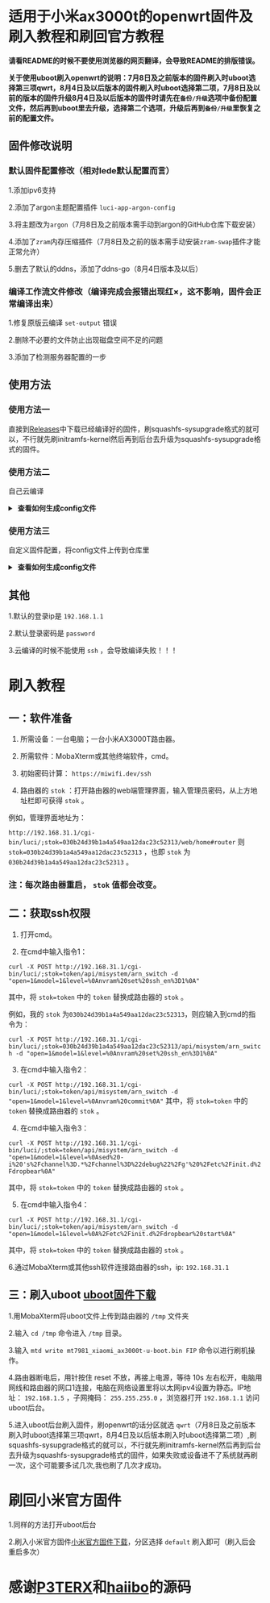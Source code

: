 # 适用于小米ax3000t的openwrt固件及刷入教程和刷回官方教程

**请看README的时候不要使用浏览器的网页翻译，会导致README的排版错误。**

**关于使用uboot刷入openwrt的说明：7月8日及之前版本的固件刷入时uboot选择第三项qwrt，8月4日及以后版本的固件刷入时uboot选择第二项，7月8日及以前的版本的固件升级8月4日及以后版本的固件时请先在`备份/升级`选项中备份配置文件，然后再到uboot里去升级，选择第二个选项，升级后再到`备份/升级`里恢复之前的配置文件。**

## 固件修改说明

### 默认固件配置修改（相对lede默认配置而言）

1.添加ipv6支持

2.添加了argon主题配置插件 `luci-app-argon-config`

3.将主题改为`argon`（7月8日及之前版本需手动到argon的GitHub仓库下载安装）

4.添加了`zram`内存压缩插件（7月8日及之前的版本需手动安装`zram-swap`插件才能正常允许）

5.删去了默认的ddns，添加了ddns-go（8月4日版本及以后）

### 编译工作流文件修改（编译完成会报错出现红×，这不影响，固件会正常编译出来）

1.修复原版云编译 `set-output` 错误

2.删除不必要的文件防止出现磁盘空间不足的问题

3.添加了检测服务器配置的一步

## 使用方法

### 使用方法一

直接到[Releases](https://github.com/zc360/Xiaomi-ax3000t-openwrt/releases)中下载已经编译好的固件，刷squashfs-sysupgrade格式的就可以，不行就先刷initramfs-kernel然后再到后台去升级为squashfs-sysupgrade格式的固件。

### 使用方法二

自己云编译
<details>
<summary><b>&nbsp;查看如何生成config文件</b></summary>

1：先fork这个仓库

2：到自己fork的仓库后的点击 `Actions`

3：点击 `Build OpenWrt` 下的 `Run workflow` 即可开始编译

4：等待编译完成后再次进入 `Actions` 点击刚刚完成的一次编译

5：点击编译完成的固件即可下载
</details>

### 使用方法三

自定义固件配置，将config文件上传到仓库里
<details>
<summary><b>&nbsp;查看如何生成config文件</b></summary>

1. 首先装好 Linux 系统，推荐 Debian 11 或 Ubuntu LTS

2. 安装编译依赖环境

   ```bash
   sudo apt update -y
   sudo apt full-upgrade -y
   sudo apt install -y ack antlr3 asciidoc autoconf automake autopoint binutils bison build-essential \
   bzip2 ccache cmake cpio curl device-tree-compiler fastjar flex gawk gettext gcc-multilib g++-multilib \
   git gperf haveged help2man intltool libc6-dev-i386 libelf-dev libglib2.0-dev libgmp3-dev libltdl-dev \
   libmpc-dev libmpfr-dev libncurses5-dev libncursesw5-dev libreadline-dev libssl-dev libtool lrzsz \
   mkisofs msmtp nano ninja-build p7zip p7zip-full patch pkgconf python2.7 python3 python3-pyelftools \
   libpython3-dev qemu-utils rsync scons squashfs-tools subversion swig texinfo uglifyjs upx-ucl unzip \
   vim wget xmlto xxd zlib1g-dev
   ```

3. 下载源代码，更新 feeds 并安装到本地

   ```bash
   git clone https://github.com/coolsnowwolf/lede
   cd lede
   ./scripts/feeds update -a
   ./scripts/feeds install -a
   ```

4. 复制 diy-script.sh 文件内所有内容到命令行，添加自定义插件和自定义设置

5. 命令行输入 `make menuconfig` 选择配置，选好配置后导出差异部分到 seed.config 文件

   ```bash
   make defconfig
   ./scripts/diffconfig.sh > seed.config
   ```

7. 命令行输入 `cat seed.config` 查看这个文件，也可以用文本编辑器打开

8. 复制 seed.config 文件内所有内容到 configs 目录对应文件中覆盖就可以了

   **如果看不懂编译界面可以参考 YouTube 视频：[软路由固件 OpenWrt 编译界面设置](https://www.youtube.com/watch?v=jEE_J6-4E3Y&list=WL&index=7)**
</details>


## 其他

1.默认的登录ip是 `192.168.1.1`

2.默认登录密码是 `password`

3.云编译的时候不能使用 `ssh` ，会导致编译失败！！！


# 刷入教程

## 一：软件准备

1. 所需设备：一台电脑；一台小米AX3000T路由器。

2. 所需软件：MobaXterm或其他终端软件，cmd。

3. 初始密码计算： `https://miwifi.dev/ssh`

4. 路由器的 `stok` ：打开路由器的web端管理界面，输入管理员密码，从上方地址栏即可获得 `stok` 。

例如，管理界面地址为：

`http://192.168.31.1/cgi-bin/luci/;stok=030b24d39b1a4a549aa12dac23c52313/web/home#router`
    则 `stok=030b24d39b1a4a549aa12dac23c52313` ，也即 `stok` 为 `030b24d39b1a4a549aa12dac23c52313` 。

### 注：每次路由器重启， `stok` 值都会改变。


## 二：获取ssh权限

1. 打开cmd。

2. 在cmd中输入指令1：

`curl -X POST http://192.168.31.1/cgi-bin/luci/;stok=token/api/misystem/arn_switch -d "open=1&model=1&level=%0Anvram%20set%20ssh_en%3D1%0A"`

其中，将 `stok=token` 中的 `token` 替换成路由器的 `stok` 。

例如，我的 `stok` 为`030b24d39b1a4a549aa12dac23c52313`，则应输入到cmd的指令为：

`curl -X POST http://192.168.31.1/cgi-bin/luci/;stok=030b24d39b1a4a549aa12dac23c52313/api/misystem/arn_switch -d "open=1&model=1&level=%0Anvram%20set%20ssh_en%3D1%0A"`

3. 在cmd中输入指令2：

`curl -X POST http://192.168.31.1/cgi-bin/luci/;stok=token/api/misystem/arn_switch -d "open=1&model=1&level=%0Anvram%20commit%0A"`
    其中，将 `stok=token` 中的 `token` 替换成路由器的 `stok` 。

4. 在cmd中输入指令3：

`curl -X POST http://192.168.31.1/cgi-bin/luci/;stok=token/api/misystem/arn_switch -d "open=1&model=1&level=%0Ased%20-i%20's%2Fchannel%3D.*%2Fchannel%3D%22debug%22%2Fg'%20%2Fetc%2Finit.d%2Fdropbear%0A"`

其中，将 `stok=token` 中的 `token` 替换成路由器的 `stok` 。

5. 在cmd中输入指令4：

`curl -X POST http://192.168.31.1/cgi-bin/luci/;stok=token/api/misystem/arn_switch -d "open=1&model=1&level=%0A%2Fetc%2Finit.d%2Fdropbear%20start%0A"`

其中，将 `stok=token` 中的 `token` 替换成路由器的 `stok` 。

6.通过MobaXterm或其他ssh软件连接路由器的ssh，ip: `192.168.31.1`


## 三：刷入uboot [uboot固件下载](https://wwk.lanzouo.com/isDQD24feyxi)

1.用MobaXterm将uboot文件上传到路由器的 `/tmp` 文件夹

2.输入 `cd /tmp` 命令进入 `/tmp` 目录。

3.输入 `mtd write mt7981_xiaomi_ax3000t-u-boot.bin FIP` 命令以进行刷机操作。

4.路由器断电后，用针按住 reset 不放，再接上电源，等待 10s 左右松开，电脑用网线和路由器的网口1连接，电脑在网络设置里将以太网ipv4设置为静态。IP地址： `192.168.1.5` ，子网掩码： 
 `255.255.255.0` ，浏览器打开 `192.168.1.1` 访问uboot后台。

5.进入uboot后台刷入固件，刷openwrt的话分区就选 `qwrt`（7月8日及之前版本刷入时uboot选择第三项qwrt，8月4日及以后版本刷入时uboot选择第二项）,刷squashfs-sysupgrade格式的就可以，不行就先刷initramfs-kernel然后再到后台去升级为squashfs-sysupgrade格式的固件，如果失败或设备进不了系统就再刷一次，这个可能要多试几次,我也刷了几次才成功。


# 刷回小米官方固件

1.同样的方法打开uboot后台

2.刷入小米官方固件[小米官方固件下载](https://wwk.lanzouo.com/i8ctn24fdqsj)，分区选择 `default` 刷入即可（刷入后会重启多次）

# 感谢[P3TERX](https://github.com/P3TERX/Actions-OpenWrt)和[haiibo](https://github.com/haiibo/OpenWrt)的源码



